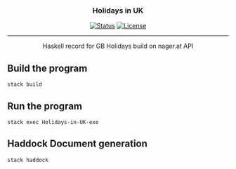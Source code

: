 
<h3 align="center">Holidays in UK</h3>
<div align="center">


[![Status](https://img.shields.io/badge/status-active-success.svg)]() [![License](https://img.shields.io/badge/license-MIT-blue.svg)](/LICENSE)


</div>

---

<p align="center"> 
Haskell record for GB Holidays build on nager.at API
<br> 
</p>


## Build the program

```
stack build
```

## Run the program

```
stack exec Holidays-in-UK-exe 
```

## Haddock Document generation

```
stack haddock
```
